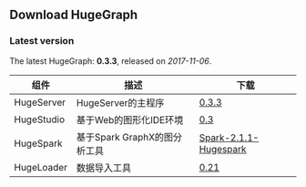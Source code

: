 ## Download HugeGraph


### Latest version


The latest HugeGraph: **0.3.3**, released on *2017-11-06*.  

组件|描述|下载
-----|----|----
HugeServer|HugeServer的主程序|[0.3.3](http://yq01-sw-hdsserver16.yq01.baidu.com:8080/hadoop-web-proxy/yqns02/hugegraph/hugegraph-release-0.3.3-SNAPSHOT.tar.gz)
HugeStudio|基于Web的图形化IDE环境|[0.3](http://yq01-sw-hdsserver16.yq01.baidu.com:8080/hadoop-web-proxy/yqns02/hugegraph/hugestudio/hugestudio-release-0.3-SNAPSHOT.tar.gz)
HugeSpark|基于Spark GraphX的图分析工具|[Spark-2.1.1-Hugespark](http://yq01-sw-hdsserver16.yq01.baidu.com:8080/hadoop-web-proxy/yqns02/hugegraph/hugespark/Spark-2.1.1-Hugespark.tar.gz)
HugeLoader|数据导入工具|[0.21](http://yq01-sw-hdsserver16.yq01.baidu.com:8080/hadoop-web-proxy/yqns02/hugegraph/latest/hugegraph-loader-latest-bin.tar.gz)

